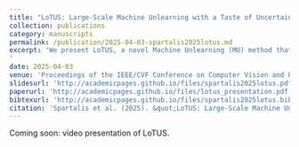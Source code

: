 ```yaml
---
title: "LoTUS: Large-Scale Machine Unlearning with a Taste of Uncertainty"
collection: publications
category: manuscripts
permalink: /publication/2025-04-03-spartalis2025lotus.md
excerpt: 'We present LoTUS, a novel Machine Unlearning (MU) method that eliminates the influence of training samples from pre-trained models, avoiding retraining from scratch. LoTUS smooths the prediction probabilities of the model up to an information-theoretic bound, mitigating its over-confidence stemming from data memorization. We evaluate LoTUS on Transformer and ResNet18 models against eight baselines across five public datasets. Beyond established MU benchmarks, we evaluate unlearning on ImageNet1k, a large-scale dataset, where retraining is impractical, simulating real-world conditions. Moreover, we introduce the novel Retrain-Free Jensen-Shannon Divergence (RF-JSD) metric to enable evaluation under real-world conditions. The experimental results show that LoTUS outperforms state-of-the-art methods in terms of both efficiency and effectiveness. Code: [https://github.com/cspartalis/LoTUS](https://github.com/cspartalis/LoTUS).
'
date: 2025-04-03
venue: 'Proceedings of the IEEE/CVF Conference on Computer Vision and Pattern Recognition'
slidesurl: 'http://academicpages.github.io/files/spartalis2025lotus.pdf'
paperurl: 'http://academicpages.github.io/files/lotus_presentation.pdf'
bibtexurl: 'http://academicpages.github.io/files/spartalis2025lotus.bib'
citation: 'Spartalis et al. (2025). &quot;LoTUS: Large-Scale Machine Unlearning with a Taste of Uncertainty.&quot; <i> In Proceedings of the IEEE/CVF Conference on Computer Vision and Pattern Recognition</i>. 2025.'
---
```


Coming soon: video presentation of LoTUS.

